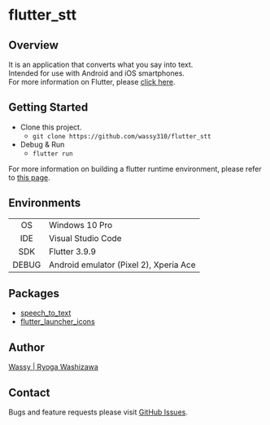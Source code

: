 # flutter_stt
## Overview
It is an application that converts what you say into text.  
Intended for use with Android and iOS smartphones.  
For more information on Flutter, please [click here](https://github.com/flutter/flutter).

## Getting Started
- Clone this project.
  - `git clone https://github.com/wassy310/flutter_stt`
- Debug & Run
  - `flutter run`

For more information on building a flutter runtime environment, please refer to [this page](https://docs.flutter.dev/get-started/install).

## Environments
|        |                                        |
|  :-:   | -------------------------------------- |
| OS     | Windows 10 Pro                         |
| IDE    | Visual Studio Code                     |
| SDK    | Flutter 3.9.9                          |
| DEBUG  | Android emulator (Pixel 2), Xperia Ace |

## Packages
- [speech_to_text](https://pub.dev/packages/speech_to_text)
- [flutter_launcher_icons](https://pub.dev/packages/flutter_launcher_icons)

## Author
[Wassy | Ryoga Washizawa](https://github.com/wassy310)

## Contact
Bugs and feature requests please visit [GitHub Issues](https://github.com/wassy310/flutter_stt/issues).